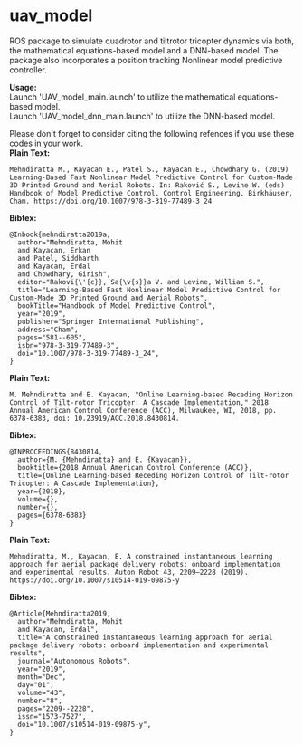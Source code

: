 # uav_model
ROS package to simulate quadrotor and tiltrotor tricopter dynamics via both, the mathematical equations-based model and a DNN-based model. The package also incorporates a position tracking Nonlinear model predictive controller.

**Usage:**  
Launch 'UAV_model_main.launch' to utilize the mathematical equations-based model.  
Launch 'UAV_model_dnn_main.launch' to utilize the DNN-based model.

Please don't forget to consider citing the following refences if you use these codes in your work.\
**Plain Text:**
```
Mehndiratta M., Kayacan E., Patel S., Kayacan E., Chowdhary G. (2019) Learning-Based Fast Nonlinear Model Predictive Control for Custom-Made 3D Printed Ground and Aerial Robots. In: Raković S., Levine W. (eds) Handbook of Model Predictive Control. Control Engineering. Birkhäuser, Cham. https://doi.org/10.1007/978-3-319-77489-3_24
```
**Bibtex:**
```
@Inbook{mehndiratta2019a,
  author="Mehndiratta, Mohit
  and Kayacan, Erkan
  and Patel, Siddharth
  and Kayacan, Erdal
  and Chowdhary, Girish",
  editor="Rakovi{\'{c}}, Sa{\v{s}}a V. and Levine, William S.",
  title="Learning-Based Fast Nonlinear Model Predictive Control for Custom-Made 3D Printed Ground and Aerial Robots",
  bookTitle="Handbook of Model Predictive Control",
  year="2019",
  publisher="Springer International Publishing",
  address="Cham",
  pages="581--605",
  isbn="978-3-319-77489-3",
  doi="10.1007/978-3-319-77489-3_24",
}
```
**Plain Text:**
```
M. Mehndiratta and E. Kayacan, "Online Learning-based Receding Horizon Control of Tilt-rotor Tricopter: A Cascade Implementation," 2018 Annual American Control Conference (ACC), Milwaukee, WI, 2018, pp. 6378-6383, doi: 10.23919/ACC.2018.8430814.
```
**Bibtex:**
```
@INPROCEEDINGS{8430814,
  author={M. {Mehndiratta} and E. {Kayacan}},
  booktitle={2018 Annual American Control Conference (ACC)}, 
  title={Online Learning-based Receding Horizon Control of Tilt-rotor Tricopter: A Cascade Implementation}, 
  year={2018},
  volume={},
  number={},
  pages={6378-6383}
}
```
**Plain Text:**
```
Mehndiratta, M., Kayacan, E. A constrained instantaneous learning approach for aerial package delivery robots: onboard implementation and experimental results. Auton Robot 43, 2209–2228 (2019). https://doi.org/10.1007/s10514-019-09875-y
```
**Bibtex:**
```
@Article{Mehndiratta2019,
  author="Mehndiratta, Mohit
  and Kayacan, Erdal",
  title="A constrained instantaneous learning approach for aerial package delivery robots: onboard implementation and experimental results",
  journal="Autonomous Robots",
  year="2019",
  month="Dec",
  day="01",
  volume="43",
  number="8",
  pages="2209--2228",
  issn="1573-7527",
  doi="10.1007/s10514-019-09875-y",
}
```


